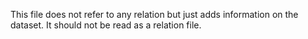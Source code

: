 This file does not refer to any relation but just adds information on the dataset. It should not be read as a relation file.
